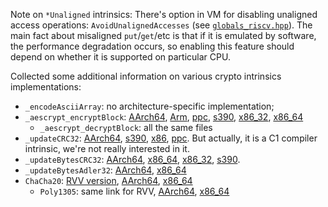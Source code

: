 Note on `*Unaligned` intrinsics:
There's option in VM for disabling unaligned access operations: `AvoidUnalignedAccesses` (see [`globals_riscv.hpp`](https://github.com/openjdk/jdk/blob/master/src/hotspot/cpu/riscv/globals_riscv.hpp#L99)). The main fact about misaligned `put`/`get`/etc is that if it is emulated by software, the performance degradation occurs, so enabling this feature should depend on whether it is supported on particular CPU.

Collected some additional information on various crypto intrinsics implementations:
- `_encodeAsciiArray`: no architecture-specific implementation;
- `_aescrypt_encryptBlock`: [AArch64](https://github.com/openjdk/jdk/blob/master/src/hotspot/cpu/aarch64/stubGenerator_aarch64.cpp#L2678), [Arm](https://github.com/openjdk/jdk/blob/master/src/hotspot/cpu/arm/stubRoutinesCrypto_arm.cpp#L120), [ppc](https://github.com/openjdk/jdk/blob/master/src/hotspot/cpu/ppc/stubGenerator_ppc.cpp#L2630), [s390](https://github.com/openjdk/jdk/blob/master/src/hotspot/cpu/s390/stubGenerator_s390.cpp#L1775), [x86_32](https://github.com/openjdk/jdk/blob/master/src/hotspot/cpu/x86/stubGenerator_x86_32.cpp#L2356), [x86_64](https://github.com/openjdk/jdk/blob/master/src/hotspot/cpu/x86/stubGenerator_x86_64_aes.cpp)
    - `_aescrypt_decryptBlock`: all the same files
- `_updateCRC32`: [AArch64](https://github.com/openjdk/jdk/blob/master/src/hotspot/cpu/aarch64/c1_LIRGenerator_aarch64.cpp#L920), [s390](https://github.com/openjdk/jdk/blob/master/src/hotspot/cpu/s390/c1_LIRGenerator_s390.cpp#L1023), [x86](https://github.com/openjdk/jdk/blob/master/src/hotspot/cpu/x86/c1_LIRGenerator_x86.cpp#L1054), [ppc](https://github.com/openjdk/jdk/blob/master/src/hotspot/cpu/ppc/c1_LIRGenerator_ppc.cpp#L1218). But actually, it is a C1 compiler intrinsic, we're not really interested in it.
- `_updateBytesCRC32`: [AArch64](https://github.com/openjdk/jdk/blob/master/src/hotspot/cpu/aarch64/stubGenerator_aarch64.cpp#L4375), [x86_64](https://github.com/openjdk/jdk/blob/master/src/hotspot/cpu/x86/stubGenerator_x86_64.cpp#L2823), [x86_32](https://github.com/openjdk/jdk/blob/master/src/hotspot/cpu/x86/stubGenerator_x86_32.cpp#L3520), [s390](https://github.com/openjdk/jdk/blob/master/src/hotspot/cpu/s390/stubGenerator_s390.cpp#L2909).
- `_updateBytesAdler32`: [AArch64](https://github.com/openjdk/jdk/blob/master/src/hotspot/cpu/aarch64/stubGenerator_aarch64.cpp#4415), [x86_64](https://github.com/openjdk/jdk/blob/master/src/hotspot/cpu/x86/stubGenerator_x86_64_adler.cpp#L66)
- `ChaCha20`: [RVV version](https://github.com/edre/rvv-chacha-poly), [AArch64](https://github.com/openjdk/jdk/blob/master/src/hotspot/cpu/aarch64/stubGenerator_aarch64.cpp#L4244), [x86_64](https://github.com/openjdk/jdk/blob/master/src/hotspot/cpu/x86/stubGenerator_x86_64_chacha.cpp)
    - `Poly1305`: same link for RVV, [AArch64](https://github.com/openjdk/jdk/blob/master/src/hotspot/cpu/aarch64/stubGenerator_aarch64.cpp#L7121), [x86_64](https://github.com/openjdk/jdk/blob/master/src/hotspot/cpu/x86/stubGenerator_x86_64_poly.cpp)
